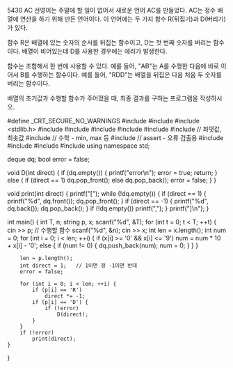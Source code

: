 5430 AC
선영이는 주말에 할 일이 없어서 새로운 언어 AC를 만들었다. AC는 정수 배열에 연산을 하기 위해 만든 언어이다. 이 언어에는 두 가지 함수 R(뒤집기)과 D(버리기)가 있다.

함수 R은 배열에 있는 숫자의 순서를 뒤집는 함수이고, D는 첫 번째 숫자를 버리는 함수이다. 배열이 비어있는데 D를 사용한 경우에는 에러가 발생한다.

함수는 조합해서 한 번에 사용할 수 있다. 예를 들어, "AB"는 A를 수행한 다음에 바로 이어서 B를 수행하는 함수이다. 
예를 들어, "RDD"는 배열을 뒤집은 다음 처음 두 숫자를 버리는 함수이다.

배열의 초기값과 수행할 함수가 주어졌을 때, 최종 결과를 구하는 프로그램을 작성하시오.



#define _CRT_SECURE_NO_WARNINGS
#include <numeric>
#include <cstdio>
#include <stdlib.h>
#include <iostream>
#include <cstring>
#include <string>
#include <algorithm>
#include <vector>
#include <climits>   // 최댓값, 최솟값
#include <cmath>   // 수학 - min, max 등
#include <cassert>   // assert - 오류 검출용
#include <queue>
#include <stack>
#include <deque>
#include <map>
using namespace std;

deque<int> dq;
bool error = false;

void D(int direct) {
	if (dq.empty()) {
		printf("error\n");
		error = true;
		return;
	}
	else {
		if (direct == 1)
			dq.pop_front();
		else
			dq.pop_back();
		error = false;
	}
}

void print(int direct) {
	printf("[");
	while (!dq.empty()) {
		if (direct == 1) {
			printf("%d", dq.front());
			dq.pop_front();
		}
		if (direct == -1) {
			printf("%d", dq.back());
			dq.pop_back();
		}
		if (!dq.empty())
			printf(",");
	}
	printf("]\n");
}

int main() {
	int T, n;
	string p, x;
	scanf("%d", &T);
	for (int t = 0; t < T; ++t) {
		cin >> p;   // 수행할 함수
		scanf("%d", &n);
		cin >> x;
		int len = x.length();
		int num = 0;
		for (int i = 0; i < len; ++i) {
			if (x[i] >= '0' && x[i] <= '9') 
				num = num * 10 + x[i] - '0';
			else {
				if (num != 0) {
					dq.push_back(num);
					num = 0;
				}
			}
		}

		len = p.length();
		int direct = 1;   // 1이면 정 -1이면 반대
		error = false;

		for (int i = 0; i < len; ++i) {
			if (p[i] == 'R') 
				direct *= -1;
			if (p[i] == 'D') {
				if (!error)
					D(direct);
			}
		}
		if (!error) 
			print(direct);	
	}
}

